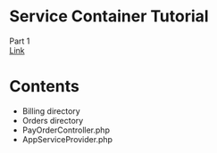 # Service Container Tutorial
Part 1  
[Link](https://www.youtube.com/watch?v=_z9nzEUgro4&list=PLpzy7FIRqpGD5pN3-Y66YDtxJCYuGumFO&index=1)

# Contents
* Billing directory
* Orders directory
* PayOrderController.php
* AppServiceProvider.php
